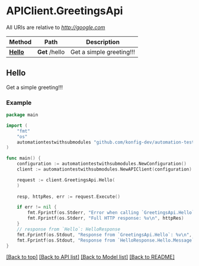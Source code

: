 # APIClient.GreetingsApi

All URIs are relative to *http://google.com*

Method | Path | Description
------------- | ------------- | -------------
[**Hello**](GreetingsApi.md#Hello) | **Get** /hello | Get a simple greeting!!!



## Hello

Get a simple greeting!!!

### Example

```go
package main

import (
    "fmt"
    "os"
    automationtestwithsubmodules "github.com/konfig-dev/automation-test-submodule-go"
)

func main() {
    configuration := automationtestwithsubmodules.NewConfiguration()
    client := automationtestwithsubmodules.NewAPIClient(configuration)

    request := client.GreetingsApi.Hello(
    )
    
    resp, httpRes, err := request.Execute()

    if err != nil {
        fmt.Fprintf(os.Stderr, "Error when calling `GreetingsApi.Hello``: %v\n", err)
        fmt.Fprintf(os.Stderr, "Full HTTP response: %v\n", httpRes)
    }
    // response from `Hello`: HelloResponse
    fmt.Fprintf(os.Stdout, "Response from `GreetingsApi.Hello`: %v\n", resp)
    fmt.Fprintf(os.Stdout, "Response from `HelloResponse.Hello.Message`: %v\n", resp.Message)
}
```

[[Back to top]](#) [[Back to API list]](../README.md#documentation-for-api-endpoints)
[[Back to Model list]](../README.md#documentation-for-models)
[[Back to README]](../README.md)

